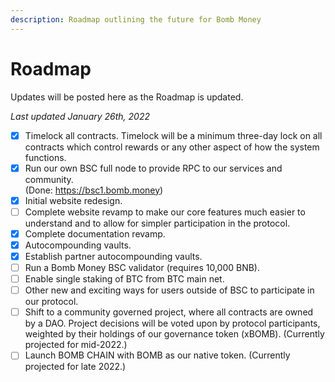 ```yaml
---
description: Roadmap outlining the future for Bomb Money
---
```


# Roadmap

Updates will be posted here as the Roadmap is updated.

&#x20;_Last updated January 26th, 2022_

* [x] Timelock all contracts. Timelock will be a minimum three-day lock on all contracts which control rewards or any other aspect of how the system functions.
* [x] Run our own BSC full node to provide RPC to our services and community.\
  (Done: https://bsc1.bomb.money)
* [x] Initial website redesign.
* [ ] Complete website revamp to make our core features much easier to understand and to allow for simpler participation in the protocol.
* [x] Complete documentation revamp.
* [x] Autocompounding vaults.
* [x] Establish partner autocompounding vaults.
* [ ] Run a Bomb Money BSC validator (requires 10,000 BNB).
* [ ] Enable single staking of BTC from BTC main net.
* [ ] Other new and exciting ways for users outside of BSC to participate in our protocol.
* [ ] Shift to a community governed project, where all contracts are owned by a DAO. Project decisions will be voted upon by protocol participants, weighted by their holdings of our governance token (xBOMB). (Currently projected for mid-2022.)
* [ ] Launch BOMB CHAIN with BOMB as our native token. (Currently projected for late 2022.)
